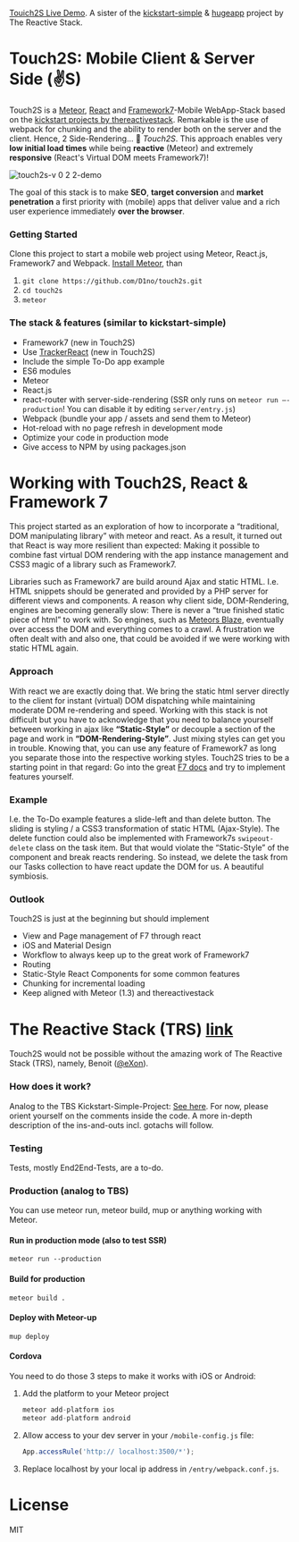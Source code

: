 [Touich2S Live Demo](http://touch2s.meteor.com). A sister of the [kickstart-simple]( https://github.com/thereactivestack/kickstart-simple) & [hugeapp]( https://github.com/thereactivestack/kickstart-hugeapp) project by The Reactive Stack.

# Touch2S: Mobile Client & Server Side (✌️S)

Touch2S is a [Meteor](http://meteor.com), [React](https://facebook.github.io/react/index.html) and [Framework7](http://www.idangero.us/framework7/)-Mobile WebApp-Stack based on the [kickstart projects by thereactivestack](https://github.com/thereactivestack/kickstart). Remarkable is the use of webpack for chunking and the ability to render both on the server and the client. Hence, 2 Side-Rendering... 🤔 *Touch2S*. This approach enables very **low initial load times** while being **reactive** (Meteor) and extremely **responsive** (React's Virtual DOM meets Framework7)! 

![touch2s-v 0 2 2-demo](https://cloud.githubusercontent.com/assets/2397125/12060744/6b4d7a9c-af76-11e5-8e7c-8f1370c8556e.gif)

The goal of this stack is to make **SEO**, **target conversion** and **market penetration** a first priority with (mobile) apps that deliver value and a rich user experience immediately **over the browser**. 

### Getting Started
Clone this project to start a mobile web project using Meteor, React.js, Framework7 and Webpack. [Install Meteor]( https://www.meteor.com/install), than

1. `git clone https://github.com/D1no/touch2s.git`
1. `cd touch2s`
1. `meteor`

### The stack & features (similar to kickstart-simple)
- Framework7 (new in Touch2S)
- Use [TrackerReact]( https://github.com/ultimatejs/tracker-react) (new in Touch2S)
- Include the simple To-Do app example
- ES6 modules
- Meteor
- React.js
- react-router with server-side-rendering (SSR only runs on `meteor run –-production`! You can disable it by editing `server/entry.js`)
- Webpack (bundle your app / assets and send them to Meteor)
- Hot-reload with no page refresh in development mode
- Optimize your code in production mode
- Give access to NPM by using packages.json


# Working with Touch2S, React & Framework 7
This project started as an exploration of how to incorporate a “traditional, DOM manipulating library” with meteor and react. As a result, it turned out that React is way more resilient than expected: Making it possible to combine fast virtual DOM rendering with the app instance management and CSS3 magic of a library such as Framework7.

Libraries such as Framework7 are build around Ajax and static HTML. I.e. HTML snippets should be generated and provided by a PHP server for different views and components. A reason why client side, DOM-Rendering, engines are becoming generally slow: There is never a “true finished static piece of html” to work with. So engines, such as [Meteors Blaze]( https://www.meteor.com/blaze), eventually over access the DOM and everything comes to a crawl. A frustration we often dealt with and also one, that could be avoided if we were working with static HTML again.

### Approach
With react we are exactly doing that. We bring the static html server directly to the client for instant (virtual) DOM dispatching while maintaining moderate DOM re-rendering and speed. Working with this stack is not difficult but you have to acknowledge that you need to balance yourself between working in ajax like **“Static-Style”** or decouple a section of the page and work in **“DOM-Rendering-Style”**. Just mixing styles can get you in trouble. Knowing that, you can use any feature of Framework7 as long you separate those into the respective working styles. Touch2S tries to be a starting point in that regard: Go into the great [F7 docs]( http://www.idangero.us/framework7/docs/#.VoSA-ZMrJhE) and try to implement features yourself.

### Example
I.e. the To-Do example features a slide-left and than delete button. The sliding is styling / a CSS3 transformation of static HTML (Ajax-Style). The delete function could also be implemented with Framework7s `swipeout-delete` class on the task item. But that would violate the “Static-Style” of the component and break reacts rendering. So instead, we delete the task from our Tasks collection to have react update the DOM for us. A beautiful symbiosis.

### Outlook
Touch2S is just at the beginning but should implement

- View and Page management of F7 through react
- iOS and Material Design
- Workflow to always keep up to the great work of Framework7
- Routing
- Static-Style React Components for some common features
- Chunking for incremental loading
- Keep aligned with Meteor (1.3) and thereactivestack


# The Reactive Stack (TRS) [link]( https://github.com/thereactivestack)
Touch2S would not be possible without the amazing work of The Reactive Stack (TRS), namely, Benoit ([@eXon]( https://github.com/eXon)). 


### How does it work?
Analog to the TBS Kickstart-Simple-Project: [See here]( https://github.com/thereactivestack/kickstart-simple#how-does-it-work). For now, please orient yourself on the comments inside the code. A more in-depth description of the ins-and-outs incl. gotachs will follow.

### Testing
Tests, mostly End2End-Tests, are a to-do.

### Production (analog to TBS)
You can use meteor run, meteor build, mup or anything working with Meteor.

#### Run in production mode (also to test SSR)
`meteor run --production`

#### Build for production
`meteor build .`

#### Deploy with Meteor-up
`mup deploy`

#### Cordova
You need to do those 3 steps to make it works with iOS or Android:

1. Add the platform to your Meteor project

    ```javascript
    meteor add-platform ios
    meteor add-platform android
    ```
1. Allow access to your dev server in your `/mobile-config.js` file:

    ```javascript
    App.accessRule('http:// localhost:3500/*');
    ```

1. Replace localhost by your local ip address in `/entry/webpack.conf.js`.

# License
MIT